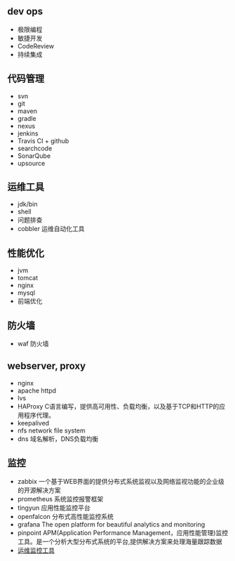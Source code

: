 ## dev ops
* 极限编程
* 敏捷开发
* CodeReview
* 持续集成

## 代码管理
* svn
* git
* maven
* gradle
* nexus
* jenkins
* Travis CI + github
* searchcode
* SonarQube
* upsource

## 运维工具
* jdk/bin
* shell
* 问题排查
* cobbler 运维自动化工具

## 性能优化
* jvm
* tomcat
* nginx
* mysql
* 前端优化

## 防火墙
* waf 防火墙

## webserver, proxy
* nginx
* apache httpd
* lvs
* HAProxy C语言编写，提供高可用性、负载均衡，以及基于TCP和HTTP的应用程序代理。
* keepalived
* nfs network file system
* dns 域名解析，DNS负载均衡

## 监控
* zabbix 一个基于WEB界面的提供分布式系统监视以及网络监视功能的企业级的开源解决方案
* prometheus 系统监控报警框架
* tingyun 应用性能监控平台
* openfalcon 分布式高性能监控系统
* grafana The open platform for beautiful analytics and monitoring
* pinpoint APM(Application Performance Management，应用性能管理)监控工具。是一个分析大型分布式系统的平台,提供解决方案来处理海量跟踪数据
* [运维监控工具](https://baijiahao.baidu.com/s?id=1593885632264192128&wfr=spider&for=pc&isFailFlag=1)